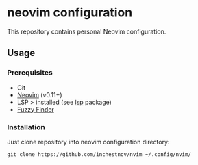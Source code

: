 # neovim configuration

This repository contains personal Neovim configuration. 

## Usage

### Prerequisites 

- Git
- [Neovim](https://neovim.io/) (v0.11+)
- LSP > installed (see [lsp](./lsp/) package)
- [Fuzzy Finder](https://github.com/junegunn/fzf)

### Installation
Just clone repository into neovim configuration directory:
```shell
git clone https://github.com/inchestnov/nvim ~/.config/nvim/
```

